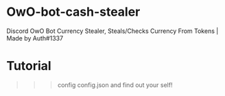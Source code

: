# OwO-bot-cash-stealer
Discord OwO Bot Currency Stealer, Steals/Checks Currency From Tokens | Made by Auth#1337


# Tutorial
>>> config config.json and find out your self!
